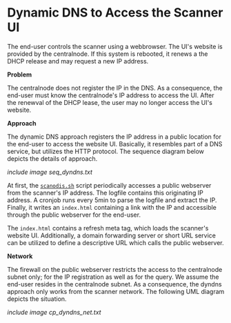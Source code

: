 # Dynamic DNS to Access the Scanner UI

The end-user controls the scanner using a webbrowser. The UI's website is provided by the centralnode. If  this system is rebooted, it renews a the DHCP release and may request a new IP address.

**Problem**

The centralnode does not register the IP in the DNS. As a consequence, the end-user must know the centralnode's IP address to access the UI. After the renewval of the DHCP lease, the user may no longer access the UI's website.

**Approach**

The dynamic DNS approach registers the IP address in a public location for the end-user to access the website UI. Basically, it resembles part of a DNS service, but utilizes the HTTP protocol. The sequence diagram below depicts the details of approach.

_include image seq_dyndns.txt_

At first, the [`scanodis.sh`](scanodis.md) script periodically accesses a public webserver from the scanner's IP address. The logfile contains this originating IP address. A cronjob runs every 5min to parse the logfile and extract the IP. Finally, it writes an `index.html` containing a link with the IP and accessible through the public webserver for the end-user. 

The `index.html` contains a refresh meta tag, which loads the scanner's website UI. Additionally, a domain forwarding server or short URL service can be utilized to define a descriptive URL which calls the public webserver. 

**Network**

The firewall on the public webserver restricts the access to the centralnode subnet only; for the IP registration as well as for the query. We assume the end-user resides in the centralnode subnet. As a consequence, the dyndns approach only works from the scanner network. The following UML diagram depicts the situation.

_include image cp_dyndns_net.txt_

